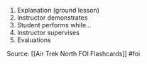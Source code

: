 1. Explanation (ground lesson)
2. Instructor demonstrates
3. Student performs while...
4. Instructor supervises
5. Evaluations 



Source: [[Air Trek North FOI Flashcards]] #foi


